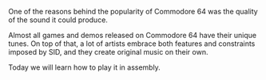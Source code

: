 One of the reasons behind the popularity of Commodore 64 was the quality of the sound it could produce.

Almost all games and demos released on Commodore 64 have their unique tunes. On top of that, a lot of artists embrace both features and constraints imposed by SID, and they create original music on their own.

Today we will learn how to play it in assembly.